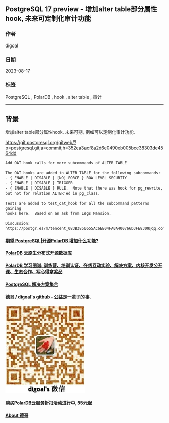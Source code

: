 ## PostgreSQL 17 preview - 增加alter table部分属性hook, 未来可定制化审计功能  
                                                                                                                                        
### 作者                                                                                                                  
digoal                                                                                                                  
                                                                                                                  
### 日期                                                                                                                  
2023-08-17                                                                                                              
                                                                                                        
### 标签                                                                                                                  
PostgreSQL , PolarDB , hook , alter table , 审计                 
                                                                                                                  
----                                                                                                                  
                                                                                                                  
## 背景    
增加alter table部分属性hook. 未来可期, 例如可以定制化审计功能.  
  
https://git.postgresql.org/gitweb/?p=postgresql.git;a=commit;h=352ea3acf8a2d6e0490eb005bce38303de4564dd  
  
```  
Add OAT hook calls for more subcommands of ALTER TABLE  
  
The OAT hooks are added in ALTER TABLE for the following subcommands:  
- { ENABLE | DISABLE | [NO] FORCE } ROW LEVEL SECURITY  
- { ENABLE | DISABLE } TRIGGER  
- { ENABLE | DISABLE } RULE.  Note that there was hook for pg_rewrite,  
but not for relation ALTER'ed in pg_class.  
  
Tests are added to test_oat_hook for all the subcommand patterns gaining  
hooks here.  Based on an ask from Legs Mansion.  
  
Discussion: https://postgr.es/m/tencent_083B3850655AC6EE04FA0A400766D3FE8309@qq.com  
```  
  
   
  
#### [期望 PostgreSQL|开源PolarDB 增加什么功能?](https://github.com/digoal/blog/issues/76 "269ac3d1c492e938c0191101c7238216")
  
  
#### [PolarDB 云原生分布式开源数据库](https://github.com/ApsaraDB "57258f76c37864c6e6d23383d05714ea")
  
  
#### [PolarDB 学习图谱: 训练营、培训认证、在线互动实验、解决方案、内核开发公开课、生态合作、写心得拿奖品](https://www.aliyun.com/database/openpolardb/activity "8642f60e04ed0c814bf9cb9677976bd4")
  
  
#### [PostgreSQL 解决方案集合](../201706/20170601_02.md "40cff096e9ed7122c512b35d8561d9c8")
  
  
#### [德哥 / digoal's github - 公益是一辈子的事.](https://github.com/digoal/blog/blob/master/README.md "22709685feb7cab07d30f30387f0a9ae")
  
  
![digoal's wechat](../pic/digoal_weixin.jpg "f7ad92eeba24523fd47a6e1a0e691b59")
  
  
#### [购买PolarDB云服务折扣活动进行中, 55元起](https://www.aliyun.com/activity/new/polardb-yunparter?userCode=bsb3t4al "e0495c413bedacabb75ff1e880be465a")
  
  
#### [About 德哥](https://github.com/digoal/blog/blob/master/me/readme.md "a37735981e7704886ffd590565582dd0")
  
